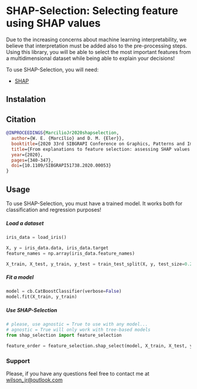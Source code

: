 # SHAP-Selection: Selecting feature using SHAP values

Due to the increasing concerns about machine learning interpretability, we believe that interpretation must be added also to the pre-processing steps. Using this library, you will be able to select the most important features from a multidimensional dataset while being able to explain your decisions!

To use SHAP-Selection, you will need:
  * [SHAP](https://github.com/slundberg/shap)

## Instalation


## Citation

```BibTex
@INPROCEEDINGS{MarcilioJr2020shapselection,  
  author={W. E. {Marcílio} and D. M. {Eler}}, 
  booktitle={2020 33rd SIBGRAPI Conference on Graphics, Patterns and Images (SIBGRAPI)},   
  title={From explanations to feature selection: assessing SHAP values as feature selection mechanism},   
  year={2020},  
  pages={340-347},  
  doi={10.1109/SIBGRAPI51738.2020.00053}
}
```

## Usage 

To use SHAP-Selection, you must have a trained model. It works both for classification and regression purposes!

##### Load a dataset

```python
iris_data = load_iris()

X, y = iris_data.data, iris_data.target
feature_names = np.array(iris_data.feature_names)

X_train, X_test, y_train, y_test = train_test_split(X, y, test_size=0.2, random_state=0)
```

##### Fit a model

```python
model = cb.CatBoostClassifier(verbose=False)    
model.fit(X_train, y_train)
```

##### Use SHAP-Selection

```python
# please, use agnostic = True to use with any model...
# agnostic = True will only work with tree-based models
from shap_selection import feature_selection

feature_order = feature_selection.shap_select(model, X_train, X_test, y_train, y_test, feature_names, agnostic=False)
```

### Support 

Please, if you have any questions feel free to contact me at wilson_jr@outlook.com
